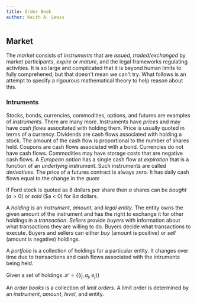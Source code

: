 ```yaml
---
title: Order Book
author: Keith A. Lewis
...
```


## Market

The _market_ consists of _instruments_ that are _issued_,
_traded_/_exchanged_ by market participants, _expire_ or _mature_,
and the legal frameworks regulating activities.
It is so large and complicated that it is beyond human limits
to fully comprehened, but that doesn't mean we can't try.
What follows is an attempt to specify a rigourous mathematical
theory to help reason about this.

### Intruments

Stocks, bonds, currencies, commodities, options, and futures are examples of _instruments_.
There are many more.
Instruments have _prices_ and may have _cash flows_ associtated
with holding them. Price is usually quoted in terms of
a currency.
Dividends are cash flows associated with
holding a stock. The amount of the cash flow is proportional
to the number of shares held.
Coupons are cash flows associated with a bond.
Currencies do not have cash flows.
Commodities may have storage costs that are negative cash flows.
A _European option_ has a single cash flow at _expiration_ that
is a function of an _underlying_ instrument. Such instruments
are called _derivatives_.
The price of a futures contract is always zero.
It has daily cash flows equal to the change in the _quote_


If Ford stock is quoted as 8 dollars per share then $a$
shares can be _bought_ ($a > 0$) or _sold_ ($a < 0)
for $8a$ dollars.

A _holding_ is an _instrument_, _amount_, and _legal entity_.
The entity owns the given amount of the instrument and has
the right to exchange it for other holdings in a _transaction_.
_Sellers_ provide _buyers_ with information about what transactions
they are willing to do.  Buyers decide what transactions to execute.
Buyers and sellers can either _buy_ (amount is positive) or _sell_
(amount is negative) holdings.

A _portfolio_ is a collection of holdings for a particular entity.
It changes over time due to transactions and cash flows associated
with the intruments being held.

Given a set of holdings $\mathcal{H} = \{(i_j, a_j, e_j)\}$

An _order books_ is a collection of _limit orders_. A limit order
is determined by an _instrument_, _amount_, _level_, and entity. 
